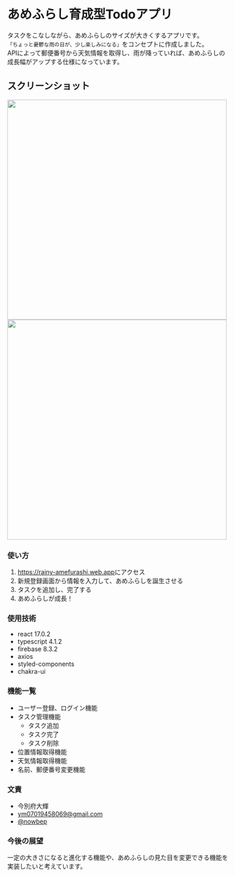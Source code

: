 # あめふらし育成型Todoアプリ

タスクをこなしながら、あめふらしのサイズが大きくするアプリです。  
`「ちょっと憂鬱な雨の日が、少し楽しみになる」`をコンセプトに作成しました。  
APIによって郵便番号から天気情報を取得し、雨が降っていれば、あめふらしの成長幅がアップする仕様になっています。

## スクリーンショット
<img src="https://user-images.githubusercontent.com/72291454/116177762-5c6f8700-a74f-11eb-9bac-93a770e750f7.png" width="500px">
<img src="https://user-images.githubusercontent.com/72291454/116177572-f97df000-a74e-11eb-9eda-48c98d068b4d.png" width="500px">

### 使い方

1. <https://rainy-amefurashi.web.app>にアクセス
2. 新規登録画面から情報を入力して、あめふらしを誕生させる
3. タスクを追加し、完了する
4. あめふらしが成長！

### 使用技術
* react 17.0.2
* typescript 4.1.2
* firebase 8.3.2
* axios
* styled-components
* chakra-ui

### 機能一覧
* ユーザー登録、ログイン機能
* タスク管理機能
  * タスク追加
  * タスク完了
  * タスク削除
* 位置情報取得機能
* 天気情報取得機能
* 名前、郵便番号変更機能

### 文責
* 今別府大輝
* <ym07019458069@gmail.com>
* [@nowbep](https://twitter.com/nowbep)

### 今後の展望
一定の大きさになると進化する機能や、あめふらしの見た目を変更できる機能を実装したいと考えています。
